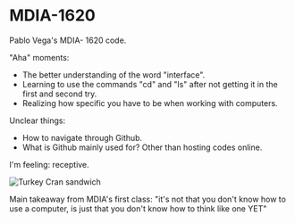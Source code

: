 # MDIA-1620
Pablo Vega's MDIA- 1620 code. 

"Aha" moments: 
- The better understanding of the word "interface".
- Learning to use the commands "cd" and "ls" after not getting it in the first and second try.
- Realizing how specific you have to be when working with computers.



Unclear things:
- How to navigate through Github.
- What is Github mainly used for? Other than hosting codes online.



I'm feeling: receptive.

![Turkey Cran sandwich](https://github.com/user-attachments/assets/f83e2ab1-ac3a-4b54-b3e3-790a082cb538)

Main takeaway from MDIA's first class: "it's not that you don't know how to use a computer, is just that you don't know how to think like one YET"

